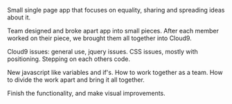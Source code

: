 Small single page app that focuses on equality, sharing and spreading ideas about it.

Team designed and broke apart app into small pieces. After each member worked on their piece, we brought them all together into Cloud9.

Cloud9 issues: general use, jquery issues. CSS issues, mostly with positioning. Stepping on each others code.

New javascript like variables and if's. How to work together as a team. How to divide the work apart and bring it all together. 

Finish the functionality, and make visual improvements. 